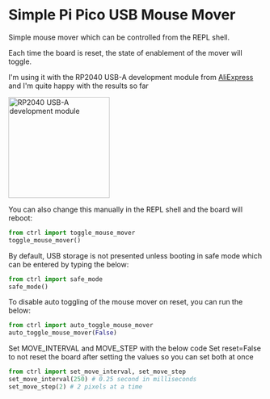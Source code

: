 # Simple Pi Pico USB Mouse Mover

Simple mouse mover which can be controlled from the REPL shell.

Each time the board is reset, the state of enablement of the mover will toggle.

I'm using it with the RP2040 USB-A development module from [AliExpress](https://www.aliexpress.com/item/1005006710298380.html) and I'm quite happy with the results so far

<img src="https://ae-pic-a1.aliexpress-media.com/kf/Sa8cd157ec37d47799a839609d0594e0af.jpg_960x960q75.jpg_.avif" alt="RP2040 USB-A development module" width="200"/>

You can also change this manually in the REPL shell and the board will reboot:

```python
from ctrl import toggle_mouse_mover
toggle_mouse_mover()
```

By default, USB storage is not presented unless booting in safe mode which can be entered by typing the below:
  
```python
from ctrl import safe_mode
safe_mode()
```

To disable auto toggling of the mouse mover on reset, you can run the below:

```python
from ctrl import auto_toggle_mouse_mover
auto_toggle_mouse_mover(False)
```

Set MOVE_INTERVAL and MOVE_STEP with the below code
Set reset=False to not reset the board after setting the values so you can set both at once

```python
from ctrl import set_move_interval, set_move_step
set_move_interval(250) # 0.25 second in milliseconds
set_move_step(2) # 2 pixels at a time
```
